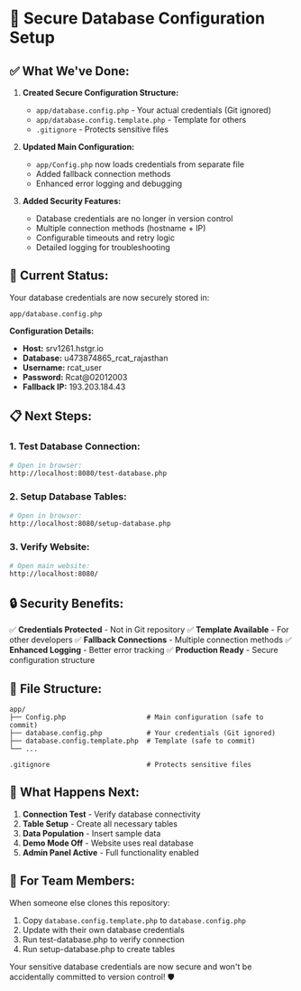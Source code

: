# 🔐 Secure Database Configuration Setup

## ✅ **What We've Done:**

1. **Created Secure Configuration Structure:**
   - `app/database.config.php` - Your actual credentials (Git ignored)
   - `app/database.config.template.php` - Template for others
   - `.gitignore` - Protects sensitive files

2. **Updated Main Configuration:**
   - `app/Config.php` now loads credentials from separate file
   - Added fallback connection methods
   - Enhanced error logging and debugging

3. **Added Security Features:**
   - Database credentials are no longer in version control
   - Multiple connection methods (hostname + IP)
   - Configurable timeouts and retry logic
   - Detailed logging for troubleshooting

## 🚀 **Current Status:**

Your database credentials are now securely stored in:
```
app/database.config.php
```

**Configuration Details:**
- **Host:** srv1261.hstgr.io
- **Database:** u473874865_rcat_rajasthan
- **Username:** rcat_user
- **Password:** Rcat@02012003
- **Fallback IP:** 193.203.184.43

## 📋 **Next Steps:**

### 1. **Test Database Connection:**
```bash
# Open in browser:
http://localhost:8080/test-database.php
```

### 2. **Setup Database Tables:**
```bash
# Open in browser:
http://localhost:8080/setup-database.php
```

### 3. **Verify Website:**
```bash
# Open main website:
http://localhost:8080/
```

## 🔒 **Security Benefits:**

✅ **Credentials Protected** - Not in Git repository
✅ **Template Available** - For other developers
✅ **Fallback Connections** - Multiple connection methods
✅ **Enhanced Logging** - Better error tracking
✅ **Production Ready** - Secure configuration structure

## 🔧 **File Structure:**

```
app/
├── Config.php                    # Main configuration (safe to commit)
├── database.config.php           # Your credentials (Git ignored)
├── database.config.template.php  # Template (safe to commit)
└── ...

.gitignore                        # Protects sensitive files
```

## 🎯 **What Happens Next:**

1. **Connection Test** - Verify database connectivity
2. **Table Setup** - Create all necessary tables
3. **Data Population** - Insert sample data
4. **Demo Mode Off** - Website uses real database
5. **Admin Panel Active** - Full functionality enabled

## 🔄 **For Team Members:**

When someone else clones this repository:
1. Copy `database.config.template.php` to `database.config.php`
2. Update with their own database credentials
3. Run test-database.php to verify connection
4. Run setup-database.php to create tables

Your sensitive database credentials are now secure and won't be accidentally committed to version control! 🛡️
